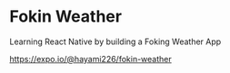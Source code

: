 # Fokin Weather 
Learning React Native by building a Foking Weather App

https://expo.io/@hayami226/fokin-weather
